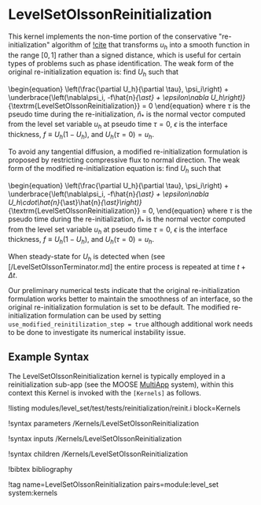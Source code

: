 # LevelSetOlssonReinitialization

This kernel implements the non-time portion of the conservative "re-initialization" algorithm
of [!cite](olsson2007conservative) that transforms $u_h$ into a smooth function in the range $[0, 1]$
rather than a signed distance, which is useful for certain types of problems such as phase
identification. The weak form of the original re-initialization equation is: find $U_h$ such that

\begin{equation}
  \left(\frac{\partial U_h}{\partial \tau}, \psi_i\right) + \underbrace{\left(\nabla\psi_i, -f\hat{n}_{\ast} + \epsilon\nabla U_h\right)}_{\textrm{LevelSetOlssonReinitialization}} = 0
\end{equation}
where $\tau$ is the pseudo time
during the re-initialization, $\hat{n}_{\ast}$ is the normal vector
computed from the level set variable $u_h$ at pseudo time $\tau=0$,
$\epsilon$ is the interface thickness, $f\equiv U_h(1-U_h)$, and
$U_h(\tau=0) = u_h$.

To avoid any tangential diffusion, a modified re-initialization formulation is proposed by restricting compressive flux to normal direction. The weak form of the modified re-initialization equation is: find $U_h$ such that

\begin{equation}
  \left(\frac{\partial U_h}{\partial \tau}, \psi_i\right) + \underbrace{\left(\nabla\psi_i, -f\hat{n}_{\ast} + \epsilon\nabla U_h\cdot\hat{n}_{\ast}\hat{n}_{\ast}\right)}_{\textrm{LevelSetOlssonReinitialization}} = 0,
\end{equation}
where $\tau$ is the pseudo time
during the re-initialization, $\hat{n}_{\ast}$ is the normal vector
computed from the level set variable $u_h$ at pseudo time $\tau=0$,
$\epsilon$ is the interface thickness, $f\equiv U_h(1-U_h)$, and
$U_h(\tau=0) = u_h$.

When steady-state for $U_h$ is detected when (see [/LevelSetOlssonTerminator.md] the entire process
is repeated at time $t+\Delta t$.

Our preliminary numerical tests indicate that the original re-initialization formulation works better to maintain the smoothness of an interface, so the original re-initialization formulation is set to be default. The modified re-initialization formulation can be used by setting `use_modified_reinitilization_step = true` although additional work needs to be done to investigate its numerical instability issue.

## Example Syntax

The LevelSetOlssonReinitialization kernel is typically employed in a reinitialization sub-app (see
the MOOSE [MultiApp](/MultiApps/index.md) system), within this context this Kernel is invoked with
the `[Kernels]` as follows.

!listing modules/level_set/test/tests/reinitialization/reinit.i block=Kernels

!syntax parameters /Kernels/LevelSetOlssonReinitialization

!syntax inputs /Kernels/LevelSetOlssonReinitialization

!syntax children /Kernels/LevelSetOlssonReinitialization



!bibtex bibliography

!tag name=LevelSetOlssonReinitialization pairs=module:level_set system:kernels
